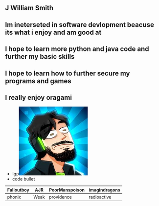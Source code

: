## J William Smith

## Im ineterseted in software devlopment beacuse its what i enjoy and am good at

## I hope to learn more python and java code and further my basic skills

## I hope to learn how to further secure my programs and games

## I really enjoy oragami

* Igp![Igp](https://github.com/JWSmithCS/JWSmith-Profile/blob/main/download%20(1).jpg)
* code bullet

 |Falloutboy|AJR |PoorManspoison|imagindragons|
 |----------|----|--------------|-------------|
 |phonix    |Weak|providence    |radioactive  |
